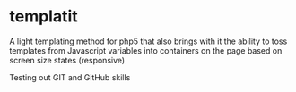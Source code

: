 templatit
=========

A light templating method for php5 that also brings with it the ability to toss templates from Javascript variables into containers on the page based on screen size states (responsive)

Testing out GIT and GitHub skills

